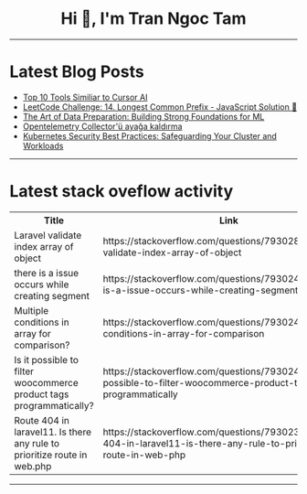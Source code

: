 <h1 align="center">Hi 👋, I'm Tran Ngoc Tam</h1>

---

# Latest Blog Posts 
<!-- BLOG-POST-LIST:START -->
- [Top 10 Tools Similiar to Cursor AI](https://dev.to/apilover/top-10-tools-similiar-to-cursor-ai-4m17)
- [LeetCode Challenge: 14. Longest Common Prefix - JavaScript Solution 🚀](https://dev.to/rahulgithubweb/leetcode-challenge-14-longest-common-prefix-javascript-solution-4e5f)
- [The Art of Data Preparation: Building Strong Foundations for ML](https://dev.to/aws-builders/the-art-of-data-preparation-building-strong-foundations-for-ml-5810)
- [Opentelemetry Collector&#39;ü ayağa kaldırma](https://dev.to/umuterol/opentelemetry-collectoru-ayaga-kaldirma-3h38)
- [Kubernetes Security Best Practices: Safeguarding Your Cluster and Workloads](https://dev.to/abhay_yt_52a8e72b213be229/kubernetes-security-best-practices-safeguarding-your-cluster-and-workloads-3c49)
<!-- BLOG-POST-LIST:END -->

---

# Latest stack oveflow activity
<table>
  <tr><th>Title</th><th>Link</th></tr>
  <!-- STACKOVERFLOW:START --><tr><td>Laravel validate index array of object</td><td>https://stackoverflow.com/questions/79302819/laravel-validate-index-array-of-object</td></tr><tr><td>there is a issue occurs while creating segment</td><td>https://stackoverflow.com/questions/79302466/there-is-a-issue-occurs-while-creating-segment</td></tr><tr><td>Multiple conditions in array for comparison?</td><td>https://stackoverflow.com/questions/79302460/multiple-conditions-in-array-for-comparison</td></tr><tr><td>Is it possible to filter woocommerce product tags programmatically?</td><td>https://stackoverflow.com/questions/79302446/is-it-possible-to-filter-woocommerce-product-tags-programmatically</td></tr><tr><td>Route 404 in laravel11. Is there any rule to prioritize route in web.php</td><td>https://stackoverflow.com/questions/79302339/route-404-in-laravel11-is-there-any-rule-to-prioritize-route-in-web-php</td></tr><!-- STACKOVERFLOW:END -->
</table>

---


